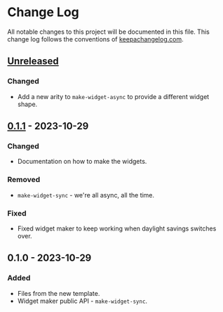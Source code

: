 # Change Log
All notable changes to this project will be documented in this file. This change log follows the conventions of [keepachangelog.com](http://keepachangelog.com/).

## [Unreleased]
### Changed
- Add a new arity to `make-widget-async` to provide a different widget shape.

## [0.1.1] - 2023-10-29
### Changed
- Documentation on how to make the widgets.

### Removed
- `make-widget-sync` - we're all async, all the time.

### Fixed
- Fixed widget maker to keep working when daylight savings switches over.

## 0.1.0 - 2023-10-29
### Added
- Files from the new template.
- Widget maker public API - `make-widget-sync`.

[Unreleased]: https://sourcehost.site/your-name/mmd2eda/compare/0.1.1...HEAD
[0.1.1]: https://sourcehost.site/your-name/mmd2eda/compare/0.1.0...0.1.1
